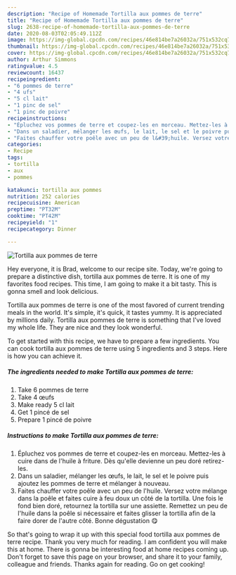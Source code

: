```yaml
---
description: "Recipe of Homemade Tortilla aux pommes de terre"
title: "Recipe of Homemade Tortilla aux pommes de terre"
slug: 2638-recipe-of-homemade-tortilla-aux-pommes-de-terre
date: 2020-08-03T02:05:49.112Z
image: https://img-global.cpcdn.com/recipes/46e814be7a26032a/751x532cq70/tortilla-aux-pommes-de-terre-photo-principale-de-la-recette.jpg
thumbnail: https://img-global.cpcdn.com/recipes/46e814be7a26032a/751x532cq70/tortilla-aux-pommes-de-terre-photo-principale-de-la-recette.jpg
cover: https://img-global.cpcdn.com/recipes/46e814be7a26032a/751x532cq70/tortilla-aux-pommes-de-terre-photo-principale-de-la-recette.jpg
author: Arthur Simmons
ratingvalue: 4.5
reviewcount: 16437
recipeingredient:
- "6 pommes de terre"
- "4 ufs"
- "5 cl lait"
- "1 pinc de sel"
- "1 pinc de poivre"
recipeinstructions:
- "Épluchez vos pommes de terre et coupez-les en morceau. Mettez-les à cuire dans de l&#39;huile à friture. Dès qu&#39;elle devienne un peu doré retirez-les."
- "Dans un saladier, mélanger les œufs, le lait, le sel et le poivre puis ajoutez les pommes de terre et mélanger à nouveau."
- "Faites chauffer votre poêle avec un peu de l&#39;huile. Versez votre mélange dans la poêle et faites cuire à feu doux un côté de la tortilla. Une fois le fond bien doré, retournez la tortilla sur une assiette. Remettez un peu de l&#39;huile dans la poêle si nécessaire et faites glisser la tortilla afin de la faire dorer de l&#39;autre côté. Bonne dégustation 😋"
categories:
- Recipe
tags:
- tortilla
- aux
- pommes

katakunci: tortilla aux pommes 
nutrition: 252 calories
recipecuisine: American
preptime: "PT32M"
cooktime: "PT42M"
recipeyield: "1"
recipecategory: Dinner

---
```



![Tortilla aux pommes de terre](https://img-global.cpcdn.com/recipes/46e814be7a26032a/751x532cq70/tortilla-aux-pommes-de-terre-photo-principale-de-la-recette.jpg)

Hey everyone, it is Brad, welcome to our recipe site. Today, we're going to prepare a distinctive dish, tortilla aux pommes de terre. It is one of my favorites food recipes. This time, I am going to make it a bit tasty. This is gonna smell and look delicious.



Tortilla aux pommes de terre is one of the most favored of current trending meals in the world. It's simple, it's quick, it tastes yummy. It is appreciated by millions daily. Tortilla aux pommes de terre is something that I've loved my whole life. They are nice and they look wonderful.


To get started with this recipe, we have to prepare a few ingredients. You can cook tortilla aux pommes de terre using 5 ingredients and 3 steps. Here is how you can achieve it.

<!--inarticleads1-->

##### The ingredients needed to make Tortilla aux pommes de terre:

1. Take 6 pommes de terre
1. Take 4 œufs
1. Make ready 5 cl lait
1. Get 1 pincé de sel
1. Prepare 1 pincé de poivre




<!--inarticleads2-->

##### Instructions to make Tortilla aux pommes de terre:

1. Épluchez vos pommes de terre et coupez-les en morceau. Mettez-les à cuire dans de l&#39;huile à friture. Dès qu&#39;elle devienne un peu doré retirez-les.
1. Dans un saladier, mélanger les œufs, le lait, le sel et le poivre puis ajoutez les pommes de terre et mélanger à nouveau.
1. Faites chauffer votre poêle avec un peu de l&#39;huile. Versez votre mélange dans la poêle et faites cuire à feu doux un côté de la tortilla. Une fois le fond bien doré, retournez la tortilla sur une assiette. Remettez un peu de l&#39;huile dans la poêle si nécessaire et faites glisser la tortilla afin de la faire dorer de l&#39;autre côté. Bonne dégustation 😋




So that's going to wrap it up with this special food tortilla aux pommes de terre recipe. Thank you very much for reading. I am confident you will make this at home. There is gonna be interesting food at home recipes coming up. Don't forget to save this page on your browser, and share it to your family, colleague and friends. Thanks again for reading. Go on get cooking!
